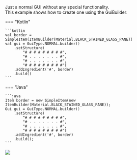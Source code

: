 Just a normal GUI without any special functionality.  
This example shows how to create one using the GuiBuilder:

=== "Kotlin"

    ```kotlin
    val border = SimpleItem(ItemBuilder(Material.BLACK_STAINED_GLASS_PANE))
    val gui = GuiType.NORMAL.builder()
        .setStructure(
            "# # # # # # # # #",
            "# . . . . . . . #",
            "# . . . . . . . #",
            "# # # # # # # # #")
        .addIngredient('#', border)
        .build()
    ```

=== "Java"

    ```java
    Item border = new SimpleItem(new ItemBuilder(Material.BLACK_STAINED_GLASS_PANE));
    Gui gui = GuiType.NORMAL.builder()
        .setStructure(
            "# # # # # # # # #",
            "# . . . . . . . #",
            "# . . . . . . . #",
            "# # # # # # # # #")
        .addIngredient('#', border)
        .build();
    ```

![](https://i.imgur.com/MZmFbnJ.png)